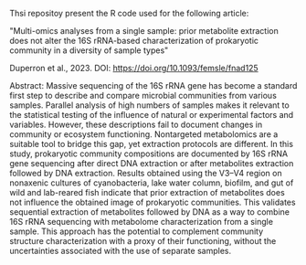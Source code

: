 Thsi repositoy present the R code used for the following article:

"Multi-omics analyses from a single sample: prior metabolite extraction does not alter the 16S rRNA-based characterization of prokaryotic community in a diversity of sample types"

Duperron et al., 2023. DOI: https://doi.org/10.1093/femsle/fnad125

Abstract:
Massive sequencing of the 16S rRNA gene has become a standard first step to describe and compare microbial communities from various samples.
Parallel analysis of high numbers of samples makes it relevant to the statistical testing of the influence of natural or experimental factors and variables.
However, these descriptions fail to document changes in community or ecosystem functioning. Nontargeted metabolomics are a suitable tool to bridge this gap, yet extraction protocols are different.
In this study, prokaryotic community compositions are documented by 16S rRNA gene sequencing after direct DNA extraction or after metabolites extraction followed by DNA extraction.
Results obtained using the V3–V4 region on nonaxenic cultures of cyanobacteria, lake water column, biofilm,
and gut of wild and lab-reared fish indicate that prior extraction of metabolites does not influence the obtained image of prokaryotic communities.
This validates sequential extraction of metabolites followed by DNA as a way to combine 16S rRNA sequencing with metabolome characterization from a single sample.
This approach has the potential to complement community structure characterization with a proxy of their functioning, without the uncertainties associated with the use of separate samples.
